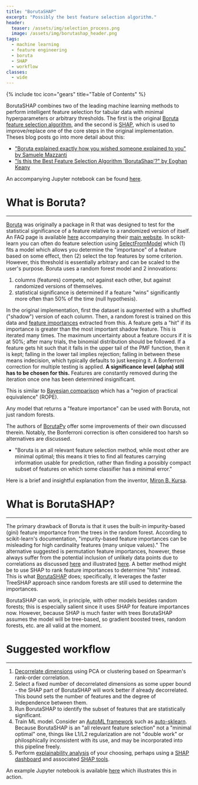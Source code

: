 ```yaml
---
title: "BorutaSHAP"
excerpt: "Possibly the best feature selection algorithm."
header:
  teaser: /assets/img/selection_process.png
  image: /assets/img/borutashap_header.png
tags:
  - machine learning
  - feature engineering
  - boruta
  - SHAP
  - workflow
classes:
  - wide
---
```


{% include toc icon="gears" title="Table of Contents" %}

BorutaSHAP combines two of the leading machine learning methods to perform intelligent feature selection for tabular data with minimal hyperparameters or arbitrary thresholds.  The first is the original [Boruta feature selection algorithm](https://www.jstatsoft.org/article/view/v036i11), and the second is [SHAP](https://github.com/slundberg/shap), which is used to improve/replace one of the core steps in the original implementation.  Theses blog posts go into more detail about this:

* ["Boruta explained exactly how you wished someone explained to you" by Samuele Mazzanti](https://towardsdatascience.com/boruta-explained-the-way-i-wish-someone-explained-it-to-me-4489d70e154a)
* ["Is this the Best Feature Selection Algorithm 'BorutaShap'?" by Eoghan Keany](https://medium.com/analytics-vidhya/is-this-the-best-feature-selection-algorithm-borutashap-8bc238aa1677)

An accompanying Jupyter notebook can be found [here](/examples/borutashap/).

# What is Boruta?
---
[Boruta](https://www.jstatsoft.org/article/view/v036i11) was originally a package in R that was designed to test for the statistical significance of a feature relative to a randomized version of itself.  An FAQ page is available [here](https://notabug.org/mbq/Boruta/wiki/FAQ) accompanying their [main website](https://mbq.github.io/Boruta/). In scikit-learn you can often do feature selection using [SelectFromModel](https://scikit-learn.org/stable/modules/generated/sklearn.feature_selection.SelectFromModel.html#sklearn.feature_selection.SelectFromModel) which (1) fits a model which allows you determine the "importance" of a feature based on some effect, then (2) select the top features by some criterion.  However, this threshold is essentially arbitrary and can be scaled to the user's purpose.  Boruta uses a random forest model and 2 innovations:

1. columns (features) compete, not against each other, but against randomized versions of themselves.
2. statistical significance is determined if a feature "wins" significantly more often than 50% of the time (null hypothesis).

In the original implementation, first the dataset is augmented with a shuffled ("shadow") version of each column.  Then, a random forest is trained on this data and [feature importances](https://scikit-learn.org/stable/modules/generated/sklearn.ensemble.RandomForestClassifier.html#sklearn.ensemble.RandomForestClassifier.feature_importances_) extracted from this.  A feature gets a "hit" if its importance is greater than the most important shadow feature.  This is iterated many times.  The maximum uncertainty about a feature occurs if it is at 50%; after many trials, the binomial distribution should be followed.  If a feature gets hit such that it falls in the upper tail of the PMF function, then it is kept; falling in the lower tail implies rejection; falling in between these means indecision, which typically defaults to just keeping it.  A Bonferroni correction for multiple testing is applied.  **A significance level (alpha) still has to be chosen for this.**  Features are constantly removed during the iteration once one has been determined insignificant.

This is similar to [Bayesian comparison](https://baycomp.readthedocs.io/en/latest/introduction.html) which has a "region of practical equivalence" (ROPE).

Any model that returns a "feature importance" can be used with Boruta, not just random forests.

The authors of [BorutaPy](https://github.com/scikit-learn-contrib/boruta_py) offer some improvements of their own discussed therein.  Notably, the Bonferroni correction is often considered too harsh so alternatives are discussed.
- "Boruta is an all relevant feature selection method, while most other are minimal optimal; this means it tries to find all features carrying information usable for prediction, rather than finding a possibly compact subset of features on which some classifier has a minimal error."

Here is a brief and insightful explanation from the inventor, [Miron B. Kursa](boruta_in_a_hurry.pdf).

# What is BorutaSHAP?
---
The primary drawback of Boruta is that it uses the built-in impurity-based (gini) feature importance from the trees in the random forest.  According to scikit-learn's documentation, "impurity-based feature importances can be misleading for high cardinality features (many unique values)."  The alternative suggested is permutation feature importances, however, these always suffer from the potential inclusion of unlikely data points due to correlations as discussed [here](/notes/automatic_machine_learning/) and illustrated [here](/examples/decorrelating_ml_features).  A better method might be to use SHAP to rank feature importances to determine "hits" instead.  This is what [BorutaSHAP](https://github.com/Ekeany/Boruta-Shap) does; specifically, it leverages the faster TreeSHAP approach since random forests are still used to determine the importances.

BorutaSHAP can work, in principle, with other models besides random forests; this is especially salient since it uses SHAP for feature importances now.  However, because SHAP is much faster with trees BorutaSHAP assumes the model will be tree-based, so gradient boosted trees, random forests, etc. are all valid at the moment.

# Suggested workflow
---
1. [Decorrelate dimensions](/examples/decorrelating_ml_features) using PCA or clustering based on Spearman's rank-order correlation.
2. Select a fixed number of decorrelated dimensions as some upper bound - the SHAP part of BorutaSHAP will work better if already decorrelated.  This bound sets the number of features and the degree of independence between them.
3. Run BorutaSHAP to identify the subset of features that are statistically significant.
4. Train ML model.  Consider an [AutoML framework](/notes/automatic_machine_learning/) such as [auto-sklearn](/tutorials/using_auto_sklearn/). Because BorutaSHAP is an "all relevant feature selection" not a "minimal optimal" one, things like L1/L2 regularization are not "double work" or philosphically inconsistent with its use, and may be incorporated into this pipeline freely.
5. Perform [explainability analysis](/notes/interpretable_machine_learning/) of your choosing, perhaps using a [SHAP dashboard](/tutorials/configuring_explainerdashboard/) and associated [SHAP tools](https://github.com/slundberg/shap).

An example Jupyter notebook is available [here](/examples/borutashap/) which illustrates this in action.
